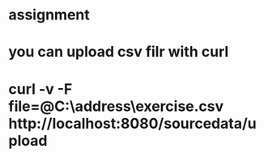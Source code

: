 # assignment
# you can upload csv filr with curl
# curl -v -F file=@C:\address\exercise.csv  http://localhost:8080/sourcedata/upload
